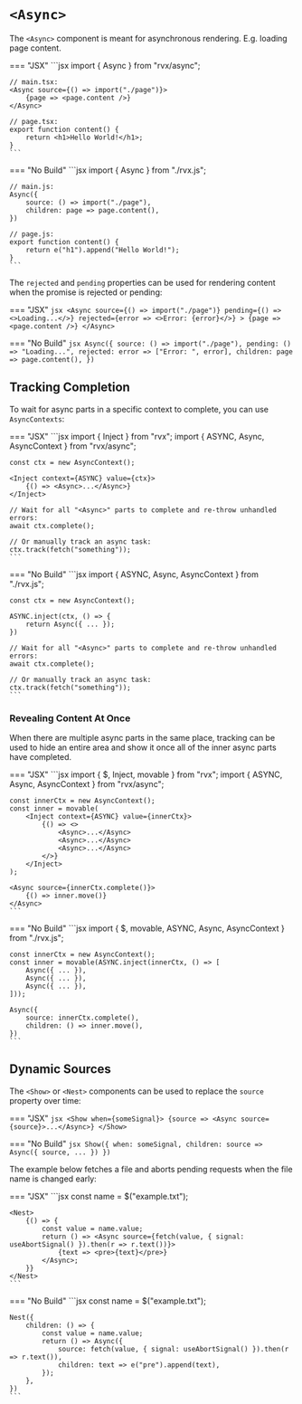 # `<Async>`
The `<Async>` component is meant for asynchronous rendering. E.g. loading page content.

=== "JSX"
	```jsx
	import { Async } from "rvx/async";

	// main.tsx:
	<Async source={() => import("./page")}>
		{page => <page.content />}
	</Async>

	// page.tsx:
	export function content() {
		return <h1>Hello World!</h1>;
	}
	```

=== "No Build"
	```jsx
	import { Async } from "./rvx.js";

	// main.js:
	Async({
		source: () => import("./page"),
		children: page => page.content(),
	})

	// page.js:
	export function content() {
		return e("h1").append("Hello World!");
	}
	```

The `rejected` and `pending` properties can be used for rendering content when the promise is rejected or pending:

=== "JSX"
	```jsx
	<Async
		source={() => import("./page")}
		pending={() => <>Loading...</>}
		rejected={error => <>Error: {error}</>}
	>
		{page => <page.content />}
	</Async>
	```

=== "No Build"
	```jsx
	Async({
		source: () => import("./page"),
		pending: () => "Loading...",
		rejected: error => ["Error: ", error],
		children: page => page.content(),
	})
	```

## Tracking Completion
To wait for async parts in a specific context to complete, you can use `AsyncContexts`:

=== "JSX"
	```jsx
	import { Inject } from "rvx";
	import { ASYNC, Async, AsyncContext } from "rvx/async";

	const ctx = new AsyncContext();

	<Inject context={ASYNC} value={ctx}>
		{() => <Async>...</Async>}
	</Inject>

	// Wait for all "<Async>" parts to complete and re-throw unhandled errors:
	await ctx.complete();

	// Or manually track an async task:
	ctx.track(fetch("something"));
	```

=== "No Build"
	```jsx
	import { ASYNC, Async, AsyncContext } from "./rvx.js";

	const ctx = new AsyncContext();

	ASYNC.inject(ctx, () => {
		return Async({ ... });
	})

	// Wait for all "<Async>" parts to complete and re-throw unhandled errors:
	await ctx.complete();

	// Or manually track an async task:
	ctx.track(fetch("something"));
	```

### Revealing Content At Once
When there are multiple async parts in the same place, tracking can be used to hide an entire area and show it once all of the inner async parts have completed.

=== "JSX"
	```jsx
	import { $, Inject, movable } from "rvx";
	import { ASYNC, Async, AsyncContext } from "rvx/async";

	const innerCtx = new AsyncContext();
	const inner = movable(
		<Inject context={ASYNC} value={innerCtx}>
			{() => <>
				<Async>...</Async>
				<Async>...</Async>
				<Async>...</Async>
			</>}
		</Inject>
	);

	<Async source={innerCtx.complete()}>
		{() => inner.move()}
	</Async>
	```

=== "No Build"
	```jsx
	import { $, movable, ASYNC, Async, AsyncContext } from "./rvx.js";

	const innerCtx = new AsyncContext();
	const inner = movable(ASYNC.inject(innerCtx, () => [
		Async({ ... }),
		Async({ ... }),
		Async({ ... }),
	]));

	Async({
		source: innerCtx.complete(),
		children: () => inner.move(),
	})
	```

## Dynamic Sources
The `<Show>` or `<Nest>` components can be used to replace the `source` property over time:

=== "JSX"
	```jsx
	<Show when={someSignal}>
		{source => <Async source={source}>...</Async>}
	</Show>
	```

=== "No Build"
	```jsx
	Show({
		when: someSignal,
		children: source => Async({ source, ... })
	})
	```

The example below fetches a file and aborts pending requests when the file name is changed early:

=== "JSX"
	```jsx
	const name = $("example.txt");

	<Nest>
		{() => {
			const value = name.value;
			return () => <Async source={fetch(value, { signal: useAbortSignal() }).then(r => r.text())}>
				{text => <pre>{text}</pre>}
			</Async>;
		}}
	</Nest>
	```

=== "No Build"
	```jsx
	const name = $("example.txt");

	Nest({
		children: () => {
			const value = name.value;
			return () => Async({
				source: fetch(value, { signal: useAbortSignal() }).then(r => r.text()),
				children: text => e("pre").append(text),
			});
		},
	})
	```
